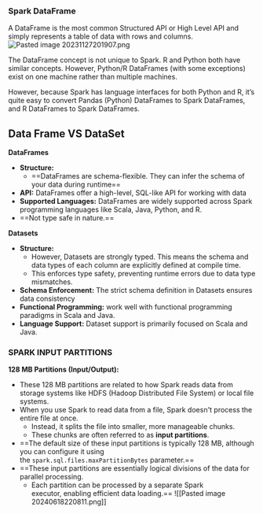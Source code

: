 ### Spark DataFrame

A DataFrame is the most common Structured API or High Level API and simply represents a table of data with rows and columns.  
![Pasted image 20231127201907.png](https://publish-01.obsidian.md/access/2948681fa29a77abab215fc5482133de/Images/Spark%20Course/Pasted%20image%2020231127201907.png)

The DataFrame concept is not unique to Spark. R and Python both have similar concepts. However, Python/R DataFrames (with some exceptions) exist on one machine rather than multiple machines.

However, because Spark has language interfaces for both Python and R, it’s quite easy to convert Pandas (Python) DataFrames to Spark DataFrames, and R DataFrames to Spark DataFrames.

## Data Frame VS DataSet
**DataFrames**
- **Structure:** 
	- ==DataFrames are schema-flexible. They can infer the schema of your data during runtime==
- **API:** DataFrames offer a high-level, SQL-like API for working with data
- **Supported Languages:** DataFrames are widely supported across Spark programming languages like Scala, Java, Python, and R. 
- ==Not type safe in nature.==

**Datasets**

- **Structure:** 
	- However, Datasets are strongly typed. This means the schema and data types of each column are explicitly defined at compile time. 
	- This enforces type safety, preventing runtime errors due to data type mismatches.
- **Schema Enforcement:** The strict schema definition in Datasets ensures data consistency
- **Functional Programming:** work well with functional programming paradigms in Scala and Java. 
- **Language Support:** Dataset support is primarily focused on Scala and Java.
### SPARK INPUT PARTITIONS
**128 MB Partitions (Input/Output):**

- These 128 MB partitions are related to how Spark reads data from storage systems like HDFS (Hadoop Distributed File System) or local file systems.
- When you use Spark to read data from a file, Spark doesn't process the entire file at once. 
	- Instead, it splits the file into smaller, more manageable chunks. 
	- These chunks are often referred to as **input partitions**.
- ==The default size of these input partitions is typically 128 MB, although you can configure it using the `spark.sql.files.maxPartitionBytes` parameter.==
- ==These input partitions are essentially logical divisions of the data for parallel processing. 
	- Each partition can be processed by a separate Spark executor, enabling efficient data loading.==
![[Pasted image 20240618220811.png]]